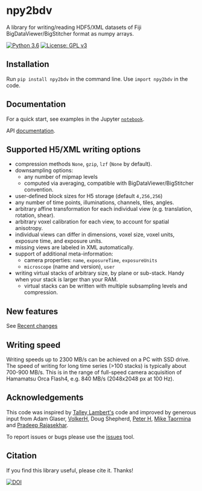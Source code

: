 # npy2bdv
 A library for writing/reading HDF5/XML datasets of 
 Fiji BigDataViewer/BigStitcher format as numpy arrays. 
 
[![Python 3.6](https://img.shields.io/badge/python-3.6-blue.svg)](https://www.python.org/downloads/release/python-360/)
[![License: GPL v3](https://img.shields.io/badge/License-GPLv3-blue.svg)](https://www.gnu.org/licenses/gpl-3.0)
 
 ## Installation
 Run `pip install npy2bdv` in the command line. Use `import npy2bdv` in the code.
 
 ## Documentation
For a quick start, see examples in the Jupyter 
[`notebook`](/docs/examples/examples_h5writing.ipynb).

API [documentation](https://nvladimus.github.io/npy2bdv/).

 ## Supported H5/XML writing options
 * compression methods `None`, `gzip`, `lzf` (`None` by default).
 * downsampling options: 
    - any number of mipmap levels
    - computed via averaging, compatible with BigDataViewer/BigStitcher convention.
 * user-defined block sizes for H5 storage (default `4,256,256`)
 * any number of time points, illuminations, channels, tiles, angles.
 * arbitrary affine transformation for each individual view (e.g. translation, rotation, shear).
 * arbitrary voxel calibration for each view, to account for spatial anisotropy.
 * individual views can differ in dimensions, voxel size, voxel units, exposure time, and exposure units.
 * missing views are labeled in XML automatically.
 * support of additional meta-information:
    - camera properties: `name`, `exposureTime`, `exposureUnits`
    - `microscope` (name and version), `user`
 * writing virtual stacks of arbitrary size, by plane or sub-stack. Handy when your stack is larger than your RAM.
    - virtual stacks can be written with multiple subsampling levels and compression.
    
 ## New features
 See [Recent changes](CHANGELOG.md)
 
 ## Writing speed
Writing speeds up to 2300 MB/s can be achieved on a PC with SSD drive. 
The speed of writing for long time series (>100 stacks) is typically about 700-900 MB/s. 
This is in the range of full-speed camera acquisition 
of Hamamatsu Orca Flash4, e.g. 840 MB/s (2048x2048 px at 100 Hz).

 ## Acknowledgements
 This code was inspired by [Talley Lambert's](https://github.com/tlambert03/imarispy) code 
 and improved by generous input from Adam Glaser, [VolkerH](https://github.com/VolkerH), Doug Shepherd, 
 [Peter H](https://github.com/abred), [Mike Taormina](https://github.com/miketaormina) and [Pradeep Rajasekhar](https://github.com/pr4deepr).
 
 To report issues or bugs please use the [issues](https://github.com/nvladimus/npy2bdv/issues) tool.
 
 ## Citation
 If you find this library useful, please cite it. Thanks!
 
 [![DOI](https://zenodo.org/badge/203410946.svg)](https://zenodo.org/badge/latestdoi/203410946)
